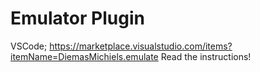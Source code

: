# Emulator Plugin
VSCode; https://marketplace.visualstudio.com/items?itemName=DiemasMichiels.emulate
Read the instructions!